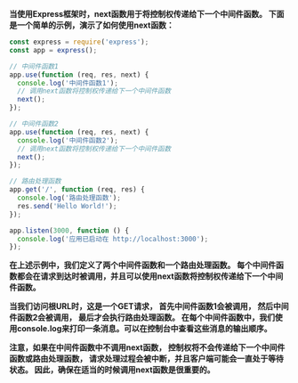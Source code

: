 **当使用Express框架时，next函数用于将控制权传递给下一个中间件函数。
下面是一个简单的示例，演示了如何使用next函数：**

```javascript
const express = require('express');
const app = express();

// 中间件函数1
app.use(function (req, res, next) {
  console.log('中间件函数1');
  // 调用next函数将控制权传递给下一个中间件函数
  next();
});

// 中间件函数2
app.use(function (req, res, next) {
  console.log('中间件函数2');
  // 调用next函数将控制权传递给下一个中间件函数
  next();
});

// 路由处理函数
app.get('/', function (req, res) {
  console.log('路由处理函数');
  res.send('Hello World!');
});

app.listen(3000, function () {
  console.log('应用已启动在 http://localhost:3000');
});
```

**在上述示例中，我们定义了两个中间件函数和一个路由处理函数。
每个中间件函数都会在请求到达时被调用，并且可以使用next函数将控制权传递给下一个中间件函数。**

**当我们访问根URL时，这是一个GET请求，
首先中间件函数1会被调用，
然后中间件函数2会被调用，
最后才会执行路由处理函数。
在每个中间件函数中，我们使用console.log来打印一条消息。可以在控制台中查看这些消息的输出顺序。**

**注意，如果在中间件函数中不调用next函数，
控制权将不会传递给下一个中间件函数或路由处理函数，
请求处理过程会被中断，并且客户端可能会一直处于等待状态。
因此，确保在适当的时候调用next函数是很重要的。**